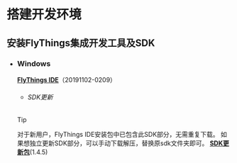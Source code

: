 # 搭建开发环境
## 安装FlyThings集成开发工具及SDK

* ### Windows   
  <a id="ide-download" href=""> <strong>FlyThings IDE</strong></a>（20191102-0209） 
  
  
  
  
  * ###### SDK更新  

   >[!TIP]
   > 对于新用户，FlyThings IDE安装包中已包含此SDK部分，无需重复下载。 如果想独立更新SDK部分，可以手动下载解压，替换原sdk文件夹即可。 [**SDK更新包**](http://download.flythings.cn/ide/sdk.7z)(1.4.5)